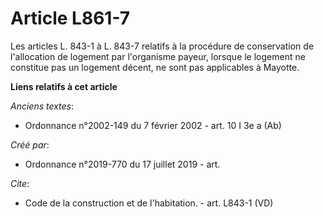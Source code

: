 # Article L861-7

Les articles L. 843-1 à L. 843-7 relatifs à la procédure de conservation de l'allocation de logement par l'organisme payeur,
lorsque le logement ne constitue pas un logement décent, ne sont pas applicables à Mayotte.

**Liens relatifs à cet article**

_Anciens textes_:

  - Ordonnance n°2002-149 du 7 février 2002 - art. 10 I 3e a (Ab)

_Créé par_:

  - Ordonnance n°2019-770 du 17 juillet 2019 - art.

_Cite_:

  - Code de la construction et de l'habitation. - art. L843-1 (VD)
